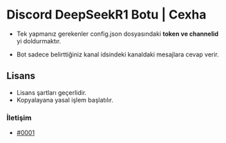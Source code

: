 # Discord DeepSeekR1 Botu | Cexha

- Tek yapmanız gerekenler config.json dosyasındaki **token ve channelid** yi doldurmaktır.

- Bot sadece belirttiğiniz kanal idsindeki kanaldaki mesajlara cevap verir.

## Lisans
- Lisans şartları geçerlidir.
- Kopyalayana yasal işlem başlatılır.


### İletişim

- [#0001](http://discord.com/users/1235350793222361281 "Cexha.a")

